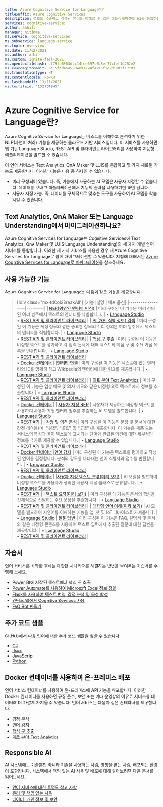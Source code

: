 ```yaml
---
title: Azure Cognitive Service for Language란?
titleSuffix: Azure Cognitive Services
description: 정보를 추출하고 작성된 언어를 이해할 수 있는 애플리케이션에 AI를 통합하는 방법을 알아봅니다.
services: cognitive-services
author: aahill
manager: nitinme
ms.service: cognitive-services
ms.subservice: language-service
ms.topic: overview
ms.date: 11/02/2021
ms.author: aahi
ms.custom: ignite-fall-2021
ms.openlocfilehash: b779fa5963dcc14fce697c6b8ef77cfef1d252e2
ms.sourcegitcommit: 0415f4d064530e0d7799fe295f1d8dc003f17202
ms.translationtype: HT
ms.contentlocale: ko-KR
ms.lasthandoff: 11/17/2021
ms.locfileid: "132704945"
---
```

# <a name="what-is-azure-cognitive-service-for-language"></a>Azure Cognitive Service for Language란?

Azure Cognitive Service for Language는 텍스트를 이해하고 분석하기 위한 NLP(자연어 처리) 기능을 제공하는 클라우드 기반 서비스입니다. 이 서비스를 사용하면 웹 기반 Language Studio, REST API 및 클라이언트 라이브러리를 사용하여 지능형 애플리케이션을 빌드할 수 있습니다.  

이 언어 서비스는 Text Analytics, QnA Maker 및 LUIS를 통합하고 몇 가지 새로운 기능도 제공합니다. 이러한 기능은 다음 중 하나일 수 있습니다.
* 미리 구성되어 있습니다. 즉, 기능에서 사용하는 AI 모델은 사용자 지정할 수 없습니다. 데이터를 보내고 애플리케이션에서 기능의 출력을 사용하기만 하면 됩니다.
* 사용자 지정 가능. 즉, 데이터를 구체적으로 맞추는 도구를 사용하여 AI 모델을 학습시킬 수 있습니다.

## <a name="migrate-from-text-analytics-qna-maker-or-language-understanding"></a>Text Analytics, QnA Maker 또는 Language Understanding에서 마이그레이션하나요?

Azure Cognitive Services for Language는 Cognitive Services에 Text Analytics, QnA Maker 및 LUIS(Language Understanding)의 세 가지 개별 언어 서비스를 통합합니다. 이러한 세 가지 서비스를 사용한 경우 새 Azure Cognitive Services for Language로 쉽게 마이그레이션할 수 있습니다. 지침에 대해서는 [Azure Cognitive Services for Language로 마이그레이션](concepts/migrate.md)을 참조하세요.  

## <a name="available-features"></a>사용 가능한 기능

Azure Cognitive Service for Language는 다음과 같은 기능을 제공합니다.

> [!div class="mx-tdCol2BreakAll"]
> |기능  |설명  | 배포 옵션| 
> |---------|---------|---------|
> | [NER(명명된 엔터티 인식)](named-entity-recognition/overview.md)     | 미리 구성된 이 기능은 미리 정의된 여러 범주에서 텍스트의 엔터티를 식별합니다.        | • [Language Studio](language-studio.md) <br> • [REST API 및 클라이언트 라이브러리](named-entity-recognition/quickstart.md) |
> | [PII(개인 식별 정보) 검색](personally-identifiable-information/overview.md)     | 미리 구성된 이 기능은 계정 정보와 같은 중요한 정보의 미리 정의된 여러 범주에서 텍스트의 엔터티를 식별합니다.        | • [Language Studio](language-studio.md) <br> • [REST API 및 클라이언트 라이브러리](named-entity-recognition/quickstart.md) |
> | [핵심 구 추출](key-phrase-extraction/overview.md)     | 미리 구성된 이 기능은 비정형 텍스트를 평가하고 각 입력 문서에 대해 텍스트의 핵심 구 및 주요 지점 목록을 반환합니다. | • [Language Studio](language-studio.md) <br> • [REST API 및 클라이언트 라이브러리](key-phrase-extraction/quickstart.md) <br> • [Docker 컨테이너](key-phrase-extraction/how-to/use-containers.md)  |
> |[엔터티 연결](entity-linking/overview.md)    | 미리 구성된 이 기능은 텍스트에 있는 엔터티의 ID를 명확히 하고 Wikipedia의 엔터티에 대한 링크를 제공합니다.        | • [Language Studio](language-studio.md) <br> • [REST API 및 클라이언트 라이브러리](entity-linking/quickstart.md) |
> | [의료 분야 Text Analytics](text-analytics-for-health/overview.md)    | 미리 구성된 이 기능은 임상 메모 및 의사 메모와 같은 비정형 의료 텍스트에서 정보를 추출합니다.  | • [Language Studio](language-studio.md) <br> • [REST API 및 클라이언트 라이브러리](text-analytics-for-health/quickstart.md) <br> • [Docker 컨테이너](text-analytics-for-health/how-to/use-containers.md) |
> | [사용자 지정 NER](custom-named-entity-recognition/overview.md)    | 사용자가 제공하는 비정형 텍스트를 사용하여 사용자 지정 엔터티 범주를 추출하는 AI 모델을 빌드합니다. |  • [Language Studio](custom-named-entity-recognition/quickstart.md?pivots=language-studio) <br> • [REST API](custom-named-entity-recognition/quickstart.md?pivots=rest-api) |
> | [감정 및 의견 분석](sentiment-opinion-mining/overview.md)     | 미리 구성된 이 기능은 문장 및 문서에 대한 감정 레이블(예: "*부정*", "*중립*" 및 "*긍정*")을 제공합니다. 이 기능은 제품 또는 서비스의 특성과 같이 텍스트에 표시되는 단어와 관련된 의견에 대한 세부적인 정보를 추가로 제공할 수 있습니다. |  • [Language Studio](language-studio.md) <br> • [REST API 및 클라이언트 라이브러리](sentiment-opinion-mining/quickstart.md) <br> • [Docker 컨테이너](sentiment-opinion-mining/how-to/use-containers.md)
> |[언어 감지](language-detection/overview.md)    | 미리 구성된 이 기능은 텍스트를 평가하고 작성된 언어를 결정합니다. 분석의 강도를 나타내는 언어 식별자와 점수를 반환합니다.        | • [Language Studio](language-studio.md) <br> • [REST API 및 클라이언트 라이브러리](language-detection/quickstart.md) <br> • [Docker 컨테이너](language-detection/how-to/use-containers.md) |
> |[사용자 지정 텍스트 분류(미리 보기)](custom-classification/overview.md)    | AI 모델을 빌드하여 비정형 텍스트를 사용자가 정의한 사용자 지정 클래스로 분류합니다.         | • [Language Studio](custom-classification/quickstart.md?pivots=language-studio)<br> • [REST API](language-detection/quickstart.md?pivots=rest-api) |
> | [텍스트 요약(미리 보기)](text-summarization/overview.md)     | 미리 구성된 이 기능은 문서의 핵심을 전체적으로 전달하는 주요 문장을 추출합니다. | • [Language Studio](language-studio.md) <br> • [REST API 및 클라이언트 라이브러리](text-summarization/quickstart.md) |
> | [대화형 언어 이해(미리 보기)](conversational-language-understanding/overview.md)   | AI 모델을 빌드하여 자연어를 이해하는 기능을 앱, 봇 및 IoT 디바이스로 가져옵니다. | • [Language Studio](conversational-language-understanding/quickstart.md)
> | [질문 답변](question-answering/overview.md)     | 미리 구성된 이 기능은 FAQ, 설명서 및 문서와 같은 비정형 콘텐츠를 사용하여 텍스트 입력에서 추출된 질문에 대한 답변을 제공합니다. | • [Language Studio](language-studio.md) <br> • [REST API 및 클라이언트 라이브러리](question-answering/quickstart/sdk.md) |

## <a name="tutorials"></a>자습서

언어 서비스를 시작한 후에는 다양한 시나리오를 해결하는 방법을 보여주는 자습서를 수행해 보세요.

* [Power BI에 저장된 텍스트에서 핵심 구 추출](key-phrase-extraction/tutorials/integrate-power-bi.md)
* [Power Automate를 사용하여 Microsoft Excel 정보 정렬](named-entity-recognition/tutorials/extract-excel-information.md) 
* [Flask를 사용하여 텍스트 번역, 감정 분석 및 음성 합성](../translator/tutorial-build-flask-app-translation-synthesis.md?context=%2fazure%2fcognitive-services%2flanguage-service%2fcontext%2fcontext)
* [캔버스 앱에서 Cognitive Services 사용](/powerapps/maker/canvas-apps/cognitive-services-api?context=/azure/cognitive-services/language-service/context/context)
* [FAQ Bot 만들기](question-answering/tutorials/bot-service.md)

## <a name="additional-code-samples"></a>추가 코드 샘플

GitHub에서 다음 언어에 대한 추가 코드 샘플을 찾을 수 있습니다.

* [C#](https://github.com/Azure/azure-sdk-for-net/tree/main/sdk/textanalytics/Azure.AI.TextAnalytics/samples)
* [Java](https://github.com/Azure/azure-sdk-for-java/tree/main/sdk/textanalytics/azure-ai-textanalytics/src/samples)
* [JavaScript](https://github.com/Azure/azure-sdk-for-js/tree/main/sdk/textanalytics/ai-text-analytics/samples)
* [Python](https://github.com/Azure/azure-sdk-for-python/tree/main/sdk/textanalytics/azure-ai-textanalytics/samples)

## <a name="deploy-on-premises-using-docker-containers"></a>Docker 컨테이너를 사용하여 온-프레미스 배포 
언어 서비스 컨테이너를 사용하여 온-프레미스에 API 기능을 배포합니다. 이러한 Docker 컨테이너를 사용하면 규정 준수, 보안 또는 기타 운영상의 이유로 서비스를 데이터에 더 가깝게 가져올 수 있습니다. 언어 서비스는 다음과 같은 컨테이너를 제공합니다.

* [감정 분석](sentiment-opinion-mining/how-to/use-containers.md)
* [언어 감지](language-detection/how-to/use-containers.md)
* [핵심 구 추출](key-phrase-extraction/how-to/use-containers.md) 
* [의료 분야 Text Analytics](text-analytics-for-health/how-to/use-containers.md)


## <a name="responsible-ai"></a>Responsible AI 

AI 시스템에는 기술뿐만 아니라 기술을 사용하는 사람, 영향을 받는 사람, 배포되는 환경이 포함됩니다. 시스템에서 책임 있는 AI 사용 및 배포에 대해 알아보려면 다음 문서를 읽어보세요.

* [언어 서비스에 대한 투명도 참고 사항](/legal/cognitive-services/text-analytics/transparency-note)
* [윤리 및 책임 있는 사용](/legal/cognitive-services/text-analytics/guidance-integration-responsible-use)
* [데이터, 개인 정보 및 보안](/legal/cognitive-services/text-analytics/data-privacy)